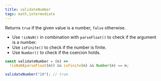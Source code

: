 ```yaml
---
title: validateNumber
tags: math,intermediate
---
```


Returns `true` if the given value is a number, `false` otherwise.

- Use `!isNaN()` in combination with `parseFloat()` to check if the argument is a number.
- Use `isFinite()` to check if the number is finite.
- Use `Number()` to check if the coercion holds.

```js
const validateNumber = (n) =>
  !isNaN(parseFloat(n)) && isFinite(n) && Number(n) == n;
```

```js
validateNumber("10"); // true
```
